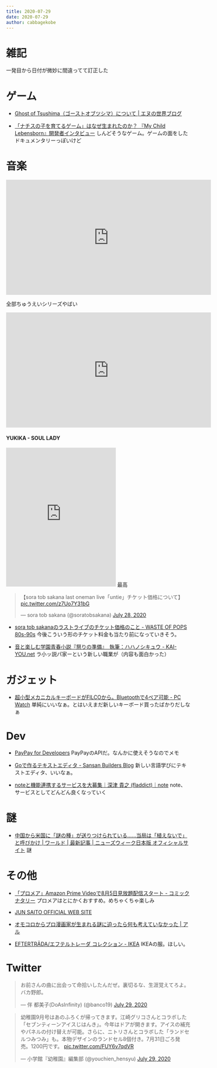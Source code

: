```yaml
---
title: 2020-07-29
date: 2020-07-29
author: cabbagekobe
---
```



雑記
==========================

一発目から日付が微妙に間違ってて訂正した



ゲーム
==========================

+ [Ghost of Tsushima（ゴーストオブツシマ）について \| エヌの世界ブログ](http://blog.kacchell-tsushima.net/?eid=308#gsc.tab=0)

+ [「ナチスの子を育てるゲーム」はなぜ生まれたのか？ 『My Child Lebensborn』開発者インタビュー](https://news.denfaminicogamer.jp/interview/190116a)
    しんどそうなゲーム。ゲームの面をしたドキュメンタリーっぽいけど



音楽
==========================

<p class="youtube"><iframe width="560" height="315" src="https://www.youtube.com/embed/UODCvKdp4E8" frameborder="0" allow="accelerometer; autoplay; encrypted-media; gyroscope; picture-in-picture" allowfullscreen></iframe></p>
全部ちゅうえいシリーズやばい

<p class="youtube"><iframe width="560" height="315" src="https://www.youtube.com/embed/mpOj4fI9X2Y" frameborder="0" allow="accelerometer; autoplay; encrypted-media; gyroscope; picture-in-picture" allowfullscreen></iframe></p>

#### YUKIKA - SOUL LADY
<iframe src="https://open.spotify.com/embed/album/16yrp3d9pCJgQK2RMBTtd1" width="300" height="380" frameborder="0" allowtransparency="true" allow="encrypted-media"></iframe>
最高

<blockquote class="twitter-tweet"><p lang="ja" dir="ltr">【sora tob sakana last oneman live「untie」チケット価格について】 <a href="https://t.co/z7Uo7Y31bG">pic.twitter.com/z7Uo7Y31bG</a></p>&mdash; sora tob sakana (@soratobsakana) <a href="https://twitter.com/soratobsakana/status/1288066923117379585?ref_src=twsrc%5Etfw">July 28, 2020</a></blockquote> <script async src="https://platform.twitter.com/widgets.js" charset="utf-8"></script>

+ [sora tob sakanaのラストライブのチケット価格のこと - WASTE OF POPS 80s-90s](https://www.wasteofpops.com/entry/2020/07/29/000000)
    今後こういう形のチケット料金も当たり前になっていきそう。

+ [音と楽しむ学園青春小説『祭りの準備』　執筆：ハハノシキュウ - KAI-YOU.net](https://kai-you.net/article/76388)
    ラ小ッ説パ家ーという新しい職業が（内容も面白かった）



ガジェット
==========================

+ [超小型メカニカルキーボードがFILCOから。Bluetoothで4ペア可能  - PC Watch](https://pc.watch.impress.co.jp/docs/news/1267697.html)
    単純にいいなぁ。とはいえまだ新しいキーボード買ったばかりだしなぁ



Dev
==========================
+ [PayPay for Developers](https://developer.paypay.ne.jp)
    PayPayのAPIだ。なんかに使えそうなのでメモ

+ [Goで作るテキストエディタ - Sansan Builders Blog](https://buildersbox.corp-sansan.com/entry/2020/07/29/113000)
    新しい言語学びにテキストエディタ、いいなぁ。

+ [noteと機能連携するサービスを大募集｜深津 貴之 (fladdict)｜note](https://note.com/fladdict/n/n2832751823ef)
    note、サービスとしてどんどん良くなっていく



謎
==========================
+ [中国から米国に「謎の種」が送りつけられている......当局は「植えないで」と呼びかけ | ワールド | 最新記事 | ニューズウィーク日本版 オフィシャルサイト](https://www.newsweekjapan.jp/stories/world/2020/07/post-94065.php)
    謎



その他
==========================

+ [「プロメア」Amazon Prime Videoで8月5日見放題配信スタート - コミックナタリー](https://natalie.mu/comic/news/389496)
   プロメアはとにかくおすすめ。めちゃくちゃ楽しみ

+ [JUN SAITO OFFICIAL WEB SITE](https://junsaitomusic.com)

+ [オモコロからプロ漫画家が生まれる謎に迫ったら何も考えていなかった \| アル](https://alu.jp/article/57rWaBFyLyHhLORivsFo)

+ [EFTERTRÄDA/エフテルトレーダ コレクション - IKEA](https://www.ikea.com/jp/ja/news/eftertrada-collection-pub48c7dee0)
  IKEAの服。ほしい。


Twitter
==========================
<blockquote class="twitter-tweet"><p lang="ja" dir="ltr">お前さんの曲に出会って命拾いしたんだぜ。裏切るな、生涯覚えてろよ。<br>バカ野郎。</p>&mdash; 伴 都美子(DoAsInfinity) (@banco19) <a href="https://twitter.com/banco19/status/1288470263697309697?ref_src=twsrc%5Etfw">July 29, 2020</a></blockquote> <script async src="https://platform.twitter.com/widgets.js" charset="utf-8"></script>

<blockquote class="twitter-tweet"><p lang="ja" dir="ltr">幼稚園9月号はあのふろくが帰ってきます。江崎グリコさんとコラボした「セブンティーンアイスじはんき」。今年はドアが開きます。アイスの補充やパネルの付け替えが可能。さらに、ニトリさんとコラボした「ランドセルつみつみ」も。本物デザインのランドセル8個付き。7月31日ごろ発売。1200円です。 <a href="https://t.co/FUY6v7qdVR">pic.twitter.com/FUY6v7qdVR</a></p>&mdash; 小学館『幼稚園』編集部 (@youchien_hensyu) <a href="https://twitter.com/youchien_hensyu/status/1288362917134397440?ref_src=twsrc%5Etfw">July 29, 2020</a></blockquote> <script async src="https://platform.twitter.com/widgets.js" charset="utf-8"></script>


